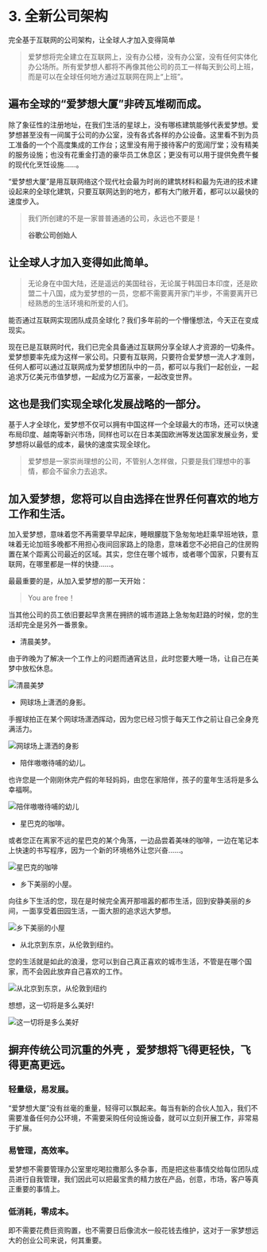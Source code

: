 # 3. 全新公司架构

完全基于互联网的公司架构，让全球人才加入变得简单

>爱梦想将完全建立在互联网上，没有办公楼，没有办公室，没有任何实体化办公场所。所有爱梦想人都将不再像其他公司的员工一样每天到公司上班，而是可以在全球任何地方通过互联网在网上“上班”。

## 遍布全球的“爱梦想大厦”非砖瓦堆砌而成。

除了象征性的注册地址，在我们生活的星球上，没有哪栋建筑能够代表爱梦想。爱梦想甚至没有一间属于公司的办公室，没有各式各样的办公设备。这里看不到为员工准备的一个个高度集成的工作台；这里没有用于接待客户的宽阔厅堂；没有精美的服务设施；也没有花重金打造的豪华员工休息区；更没有可以用于提供免费午餐的现代化烹饪设施……。

“爱梦想大厦”是用互联网络这个现代社会最为时尚的建筑材料和最为先进的技术建设起来的全球化建筑，只要互联网达到的地方，都有大门敞开着，都可以以最快的速度步入。 

>我们所创建的不是一家普普通通的公司，永远也不要是！
>
>**谷歌公司创始人**

## 让全球人才加入变得如此简单。

>无论身在中国大陆，还是遥远的美国硅谷，无论属于韩国日本印度，还是欧盟二十八国，成为爱梦想的一员，您都不需要离开家门半步，不需要离开已经熟悉的生活环境和所爱的人们。

能否通过互联网实现团队成员全球化？我们多年前的一个懵懂想法，今天正在变成现实。

现在已是互联网时代，我们已完全具备通过互联网分享全球人才资源的一切条件。爱梦想要率先成为这样一家公司。只要有互联网，只要符合爱梦想一流人才准则，任何人都可以通过互联网成为爱梦想团队中的一员，都可以与我们一起创业，一起追求万亿美元市值梦想，一起成为亿万富豪，一起改变世界。

## 这也是我们实现全球化发展战略的一部分。

基于人才全球化，爱梦想不仅可以拥有中国这样一个全球最大的市场，还可以快速布局印度、越南等新兴市场，同样也可以在日本美国欧洲等发达国家发展业务，爱梦想将以最低的成本，最快的速度实现全球化。

>爱梦想是一家崇尚理想的公司，不管别人怎样做，只要是我们理想中的事情，都会不留余力去追求。

## 加入爱梦想，您将可以自由选择在世界任何喜欢的地方工作和生活。

加入爱梦想，意味着您不再需要早早起床，睡眼朦胧下急匆匆地赶乘早班地铁，意味着无论加班多晚都不用担心夜间回家路上的隐患，意味着您不必把自己的住房购置在某个距离公司最近的区域。其实，您住在哪个城市，或者哪个国家，只要有互联网，在哪里都是一样的快捷……。

最最重要的是，从加入爱梦想的那一天开始：

>You are free！

当其他公司的员工依旧要起早贪黑在拥挤的城市道路上急匆匆赶路的时候，您的生活却完全是另外一番景象。

- 清晨美梦。

由于昨晚为了解决一个工作上的问题而通宵达旦，此时您要大睡一场，让自己在美梦中放松休息。

![清晨美梦](images/sleeping.jpg)

- 网球场上潇洒的身影。

手握球拍正在某个网球场潇洒挥动，因为您已经习惯于每天工作之前让自己全身充满活力。

![网球场上潇洒的身影](images/tennis.jpg)

- 陪伴嗷嗷待哺的幼儿。

也许您是一个刚刚休完产假的年轻妈妈，由您在家陪伴，孩子的童年生活将是多么幸福啊。

![陪伴嗷嗷待哺的幼儿](images/baby.jpg)

- 星巴克的咖啡。

 或者您正在离家不远的星巴克的某个角落，一边品尝着美味的咖啡，一边在笔记本上快速的书写程序，因为一个新的环境格外让您兴奋……。

![星巴克的咖啡](images/coffee.jpg)

- 乡下美丽的小屋。 

向往乡下生活的您，现在是时候完全离开那喧嚣的都市生活，回到安静美丽的乡间，一面享受着田园生活，一面大胆的追求远大梦想。

![乡下美丽的小屋](images/cottage.jpg)

- 从北京到东京，从伦敦到纽约。 

您的生活就是如此的浪漫，您可以到自己真正喜欢的城市生活，不管是在哪个国家，而不会因此放弃自己喜欢的工作。

![从北京到东京，从伦敦到纽约](images/city.jpg)

想想，这一切将是多么美好!

![这一切将是多么美好](images/cool.jpg)


## 摒弃传统公司沉重的外壳 ，爱梦想将飞得更轻快，飞得更高更远。

### 轻量级，易发展。

“爱梦想大厦”没有丝毫的重量，轻得可以飘起来。每当有新的合伙人加入，我们不需要准备任何办公环境，不需要采购任何设施设备，就可以立刻开展工作，非常易于扩展。

### 易管理，高效率。

爱梦想不需要管理办公室里吃喝拉撒那么多杂事，而是把这些事情交给每位团队成员进行自我管理，我们因此可以把最宝贵的精力放在产品，创意，市场，客户等真正重要的事情上。

### 低消耗，零成本。

即不需要花费巨资购置，也不需要日后像流水一般花钱去维护，这对于一家梦想远大的创业公司来说，何其重要。
